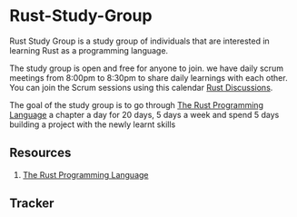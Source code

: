 # Rust-Study-Group

Rust Study Group is a study group of individuals that are interested in learning Rust as a programming language.

The study group is open and free for anyone to join. we have daily scrum meetings from 8:00pm to 8:30pm to share daily learnings with each other. You can join the Scrum sessions using this calendar [Rust Discussions](https://calendar.google.com/event?action=TEMPLATE&tmeid=NzBvbWFwMzVja282Y2I5bGNncTY2YjlrNjRvNmFiOW9jOHFqY2JiMTZkaGo2YzlrNnRobTZwOWpjNF8yMDIyMDkxNVQxNzAwMDBaIGhocnFoMGs4MnY1OGlpMmo5bDIxajdlOG5zQGc&tmsrc=hhrqh0k82v58ii2j9l21j7e8ns%40group.calendar.google.com&scp=ALL).

The goal of the study group is to go through [The Rust Programming Language](https://doc.rust-lang.org/book/) a chapter a day for 20 days, 5 days a week and spend 5 days building a project with the newly learnt skills

## Resources
1. [The Rust Programming Language](https://doc.rust-lang.org/book/)
## Tracker


